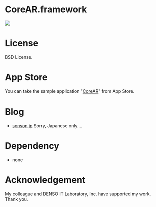 CoreAR.framework
=======
![](http://sonson.jp/wp/wp-content/uploads/2011/04/coreARSample.png)

License
=======
BSD License.

App Store
=======
You can take the sample application "[CoreAR]" from App Store.

Blog
=======
 * [sonson.jp][]
Sorry, Japanese only....

Dependency
=======
 * none
 
Acknowledgement
=======
My colleague and DENSO IT Laboratory, Inc. have supported my work.
Thank you.

[CoreAR]: http://click.linksynergy.com/fs-bin/click?id=he6amglY4cw&subid=&offerid=94348.1&type=10&tmpid=3910&RD_PARM1=http%3A%2F%2Fitunes.apple.com%2Fus%2Fapp%2Fcorear%2Fid428844303%3Fmt%3D8%2526ls%3D1
[sonson.jp]: http://sonson.jp
[BSD License]: http://www.opensource.org/licenses/bsd-license.php